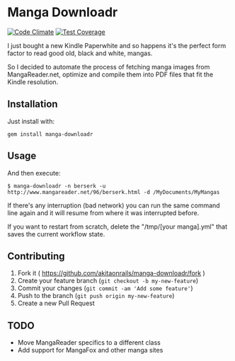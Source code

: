# Manga Downloadr

[![Code Climate](https://codeclimate.com/repos/54ac0c066956802e06000ffb/badges/441f1f6af106cc32b2b5/gpa.svg)](https://codeclimate.com/repos/54ac0c066956802e06000ffb/feed)
[![Test Coverage](https://codeclimate.com/repos/54ac0c066956802e06000ffb/badges/441f1f6af106cc32b2b5/coverage.svg)](https://codeclimate.com/repos/54ac0c066956802e06000ffb/feed)

I just bought a new Kindle Paperwhite and so happens it's the perfect form factor
to read good old, black and white, mangas.

So I decided to automate the process of fetching manga images from MangaReader.net,
optimize and compile them into PDF files that fit the Kindle resolution.

## Installation

Just install with:

```
gem install manga-downloadr
```

## Usage

And then execute:

    $ manga-downloadr -n berserk -u http://www.mangareader.net/96/berserk.html -d /MyDocuments/MyMangas

If there's any interruption (bad network) you can run the same command line again and it will resume from
where it was interrupted before.

If you want to restart from scratch, delete the "/tmp/[your manga].yml" that saves the current workflow state.

## Contributing

1. Fork it ( https://github.com/akitaonrails/manga-downloadr/fork )
2. Create your feature branch (`git checkout -b my-new-feature`)
3. Commit your changes (`git commit -am 'Add some feature'`)
4. Push to the branch (`git push origin my-new-feature`)
5. Create a new Pull Request

## TODO

* Move MangaReader specifics to a different class
* Add support for MangaFox and other manga sites
